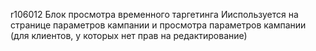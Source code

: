 r106012
Блок просмотра временного таргетинга
Ииспользуется на странице параметров кампании и просмотра параметров кампании (для клиентов, у которых нет прав на редактирование)
